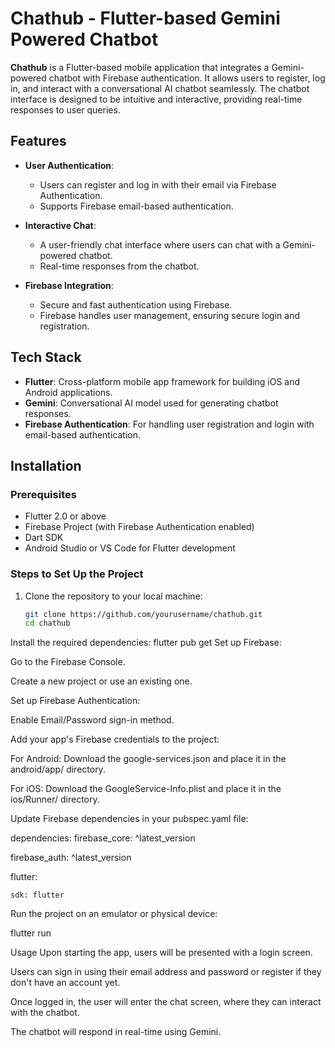 # Chathub - Flutter-based Gemini Powered Chatbot

**Chathub** is a Flutter-based mobile application that integrates a Gemini-powered chatbot with Firebase authentication. It allows users to register, log in, and interact with a conversational AI chatbot seamlessly. The chatbot interface is designed to be intuitive and interactive, providing real-time responses to user queries.

## Features

- **User Authentication**: 
  - Users can register and log in with their email via Firebase Authentication.
  - Supports Firebase email-based authentication.

- **Interactive Chat**: 
  - A user-friendly chat interface where users can chat with a Gemini-powered chatbot.
  - Real-time responses from the chatbot.

- **Firebase Integration**: 
  - Secure and fast authentication using Firebase.
  - Firebase handles user management, ensuring secure login and registration.

## Tech Stack

- **Flutter**: Cross-platform mobile app framework for building iOS and Android applications.
- **Gemini**: Conversational AI model used for generating chatbot responses.
- **Firebase Authentication**: For handling user registration and login with email-based authentication.

## Installation

### Prerequisites

- Flutter 2.0 or above
- Firebase Project (with Firebase Authentication enabled)
- Dart SDK
- Android Studio or VS Code for Flutter development

### Steps to Set Up the Project

1. Clone the repository to your local machine:

   ```bash
   git clone https://github.com/yourusername/chathub.git
   cd chathub

Install the required dependencies:
flutter pub get
Set up Firebase:

Go to the Firebase Console.

Create a new project or use an existing one.

Set up Firebase Authentication:

Enable Email/Password sign-in method.

Add your app's Firebase credentials to the project:

For Android: Download the google-services.json and place it in the android/app/ directory.

For iOS: Download the GoogleService-Info.plist and place it in the ios/Runner/ directory.

Update Firebase dependencies in your pubspec.yaml file:

dependencies:
  firebase_core: ^latest_version
  
  firebase_auth: ^latest_version
  
  flutter:
  
    sdk: flutter
Run the project on an emulator or physical device:

flutter run

Usage
Upon starting the app, users will be presented with a login screen.

Users can sign in using their email address and password or register if they don't have an account yet.

Once logged in, the user will enter the chat screen, where they can interact with the chatbot.

The chatbot will respond in real-time using Gemini.
